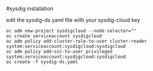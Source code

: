 #sysdig installation

edit the sysdig-ds.yaml file with your sysdig-cloud key 

```
oc adm new-project sysdigcloud --node-selector=""
oc create serviceaccount sysdigcloud
oc adm policy add-cluster-role-to-user cluster-reader system:serviceaccount:sysdigcloud:sysdigcloud
oc adm policy add-scc-to-user privileged system:serviceaccount:sysdigcloud:sysdigcloud
oc create -f sysdig-ds.yaml​
```